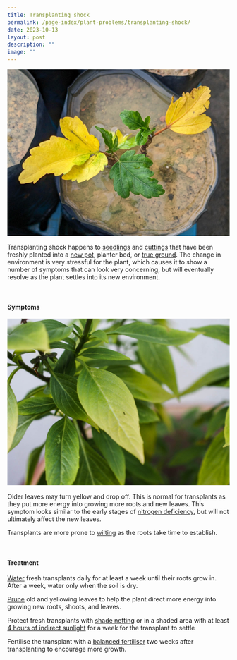 ```yaml
---
title: Transplanting shock
permalink: /page-index/plant-problems/transplanting-shock/
date: 2023-10-13
layout: post
description: ""
image: ""
---
```

<section>
	<img title="A freshly transplanted rooted cutting in transplanting shock. Photo by Jacqueline Chua." src="/images/Plant%20problems/transplantingshock_jacquelinechua.jpg">
<p>Transplanting shock happens to <a href="/page-index/horticulture-techniques/propagating-by-seed/">seedlings</a> and <a href="/page-index/horticulture-techniques/propagating-by-cuttings/">cuttings</a> that have been freshly planted into a <a href="/page-index/horticulture-techniques/planting-in-containers/">new pot</a>, planter bed, or <a href="/page-index/horticulture-techniques/true-ground/">true ground</a>. The change in environment is very stressful for the plant, which causes it to show a number of symptoms that can look very concerning, but will eventually resolve as the plant settles into its new environment.</p>
<br>
</section>
<section>
	<h4>Symptoms</h4>
	<img title="A basil cutting leaves start to turn yellow due to transplanting shock. Photo by Jacqueline Chua." src="/images/Plant%20problems/Overwatering_JacChua.jpg">
	<p>Older leaves may turn yellow and drop off. This is normal for transplants as they put more energy into growing more roots and new leaves. This symptom looks similar to the early stages of <a href="/page-index/plant-problems/nutrient-deficiencies/">nitrogen deficiency</a>, but will not ultimately affect the new leaves.</p>
	<p>Transplants are more prone to <a href="/page-index/plant-problems/wilting/">wilting</a> as the roots take time to establish.</p>
	<br>
	</section>
	<section>
	<h4>Treatment</h4>
	<p><a href="/page-index/horticulture-techniques/watering/">Water</a> fresh transplants daily for at least a week until their roots grow in. After a week, water only when the soil is dry.</p>
	<a href="/page-index/horticulture-techniques/pruning/">Prune</a> old and yellowing leaves to help the plant direct more energy into growing new roots, shoots, and leaves.<p></p>
	<p>Protect fresh transplants with <a href="/page-index/hardscapes/netting/">shade netting</a> or in a shaded area with at least <a href="/page-index/horticulture-techniques/gauging-light/">4 hours of indirect sunlight</a> for a week for the transplant to settle</p>
	<p>Fertilise the transplant with a <a href="/page-index/horticulture-techniques/fertilising/">balanced fertiliser</a> two weeks after transplanting to encourage more growth.</p>
	</section>